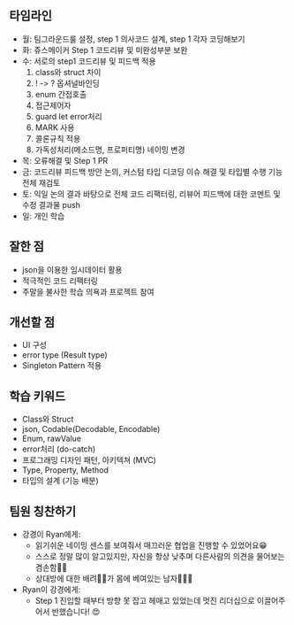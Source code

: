## 타임라인

- 월: 팀그라운드룰 설정, step 1 의사코드 설계, step 1 각자 코딩해보기
- 화: 쥬스메이커 Step 1 코드리뷰 및 미완성부분 보완
- 수: 서로의 step1 코드리뷰 및 피드백 적용
  1. class와 struct 차이
  2. ! -> ? 옵셔널바인딩
  3. enum 간접호출
  4. 접근제어자
  5. guard let error처리
  6. MARK 사용
  7. 콜론규칙 적용
  8. 가독성처리(메소드명, 프로퍼티명) 네이밍 변경
- 목: 오류해결 및 Step 1 PR
- 금: 코드리뷰 피드백 방안 논의, 커스텀 타입 디코딩 이슈 해결 및 타입별 수행 기능 전체 재검토
- 토: 익일 논의 결과 바탕으로 전체 코드 리팩터링, 리뷰어 피드백에 대한 코멘트 및 수정 결과물 push
- 일: 개인 학습

## 잘한 점

- json을 이용한 임시데이터 활용
- 적극적인 코드 리팩터링
- 주말을 불사한 학습 의욕과 프로젝트 참여

## 개선할 점

- UI 구성
- error type (Result type)
- Singleton Pattern 적용

## 학습 키워드

- Class와 Struct
- json, Codable(Decodable, Encodable)
- Enum, rawValue
- error처리 (do-catch)
- 프로그래밍 디자인 패턴, 아키텍쳐 (MVC)
- Type, Property, Method
- 타입의 설계 (기능 배분)

## 팀원 칭찬하기

- 강경이 Ryan에게:
  - 읽기쉬운 네이밍 센스를 보여줘서 매끄러운 협업을 진행할 수 있었어요😁
  - 스스로 정말 많이 알고있지만, 자신을 항상 낮추며 다른사람의 의견을 물어보는 겸손함👍🏻
  - 상대방에 대한 배려🙌🏼가 몸에 베여있는 남자🤦🏻‍♂️
- Ryan이 강경에게:
  - Step 1 진입할 때부터 방향 못 잡고 헤매고 있었는데 멋진 리더십으로 이끌어주어서 반했습니다! 😍
